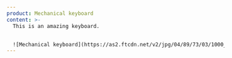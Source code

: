 ```yaml
---
product: Mechanical keyboard
content: >-
  T﻿his is an amazing keyboard.


  ![Mechanical keyboard](https://as2.ftcdn.net/v2/jpg/04/89/73/03/1000_F_489730352_6C4kWH1FpUIuTr8RuQU4XCIx6w7g8LcF.jpg "Some fancy keyboard I found on the Internet")
---
```

